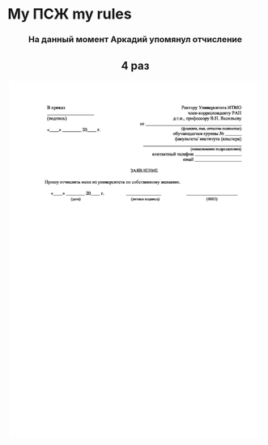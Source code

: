 # My ПСЖ my rules
<h3 align="center">На данный момент Аркадий упомянул отчисление</h3>
<h2 align="center"> 4  раз</h2>
<p align="center"><img src="./psj.jpeg" width="500px"></p>
